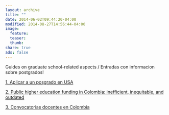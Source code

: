 ```yaml
---
layout: archive
title: ""
date: 2014-06-02T09:44:20-04:00
modified: 2014-08-27T14:56:44-04:00
image:
  feature:
  teaser:
  thumb:
share: true
ads: false
---
```


Guides on graduate school-related aspects / Entradas con informacion sobre postgrados!

[1. Aplicar a un posgrado en USA](A.AppGradSc.md)

[2. Public higher education funding in Colombia: inefficient, inequitable, and outdated](B.ColEd.md)

[3. Convocatorias docentes en Colombia](c.Convocatorias.md)




 
